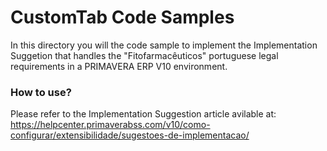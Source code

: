 # CustomTab Code Samples

In this directory you will the code sample to implement the Implementation Suggetion that handles the "Fitofarmacêuticos" portuguese legal requirements in a PRIMAVERA ERP V10 environment.

### How to use?
Please refer to the Implementation Suggestion article avilable at: https://helpcenter.primaverabss.com/v10/como-configurar/extensibilidade/sugestoes-de-implementacao/ 

